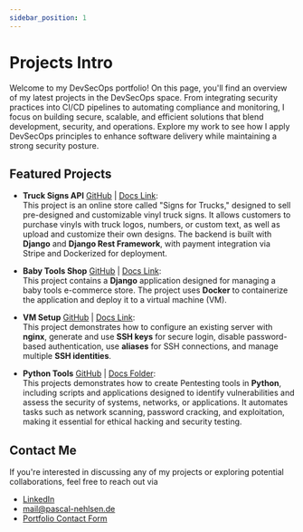 ```yaml
---
sidebar_position: 1
---
```


# Projects Intro

Welcome to my DevSecOps portfolio! On this page, you'll find an overview of my latest projects in the DevSecOps space. From integrating security practices into CI/CD pipelines to automating compliance and monitoring, I focus on building secure, scalable, and efficient solutions that blend development, security, and operations. Explore my work to see how I apply DevSecOps principles to enhance software delivery while maintaining a strong security posture.

## Featured Projects

- **Truck Signs API** [GitHub](https://github.com/PascalNehlsen/truck_signs_api) | [Docs Link](/docs/projects/truck-signs-api.md):  
  This project is an online store called "Signs for Trucks," designed to sell pre-designed and customizable vinyl truck signs. It allows customers to purchase vinyls with truck logos, numbers, or custom text, as well as upload and customize their own designs. The backend is built with **Django** and **Django Rest Framework**, with payment integration via Stripe and Dockerized for deployment.

- **Baby Tools Shop** [GitHub](https://github.com/PascalNehlsen/baby-tools-shop) | [Docs Link](/docs/projects/baby-tools-shop.md):  
  This project contains a **Django** application designed for managing a baby tools e-commerce store. The project uses **Docker** to containerize the application and deploy it to a virtual machine (VM).

- **VM Setup** [GitHub](https://github.com/PascalNehlsen/v-server-setup) | [Docs Link](/docs/projects/vm-setup.md):  
  This project demonstrates how to configure an existing server with **nginx**, generate and use **SSH keys** for secure login, disable password-based authentication, use **aliases** for SSH connections, and manage multiple **SSH identities**.

- **Python Tools** [GitHub](https://github.com/PascalNehlsen/dso-python-tasks/tree/main/module-5/) | [Docs Folder](/docs/projects/python-tools/00-overview.md):  
  This projects demonstrates how to create Pentesting tools in **Python**, including scripts and applications designed to identify vulnerabilities and assess the security of systems, networks, or applications. It automates tasks such as network scanning, password cracking, and exploitation, making it essential for ethical hacking and security testing.

## Contact Me

If you're interested in discussing any of my projects or exploring potential collaborations, feel free to reach out via

- [LinkedIn](https://www.linkedin.com/in/pascal-nehlsen)
- [mail@pascal-nehlsen.de](mailto:mail@pascal-nehlsen.de)
- [Portfolio Contact Form](https://pascal-nehlsen.de/)
